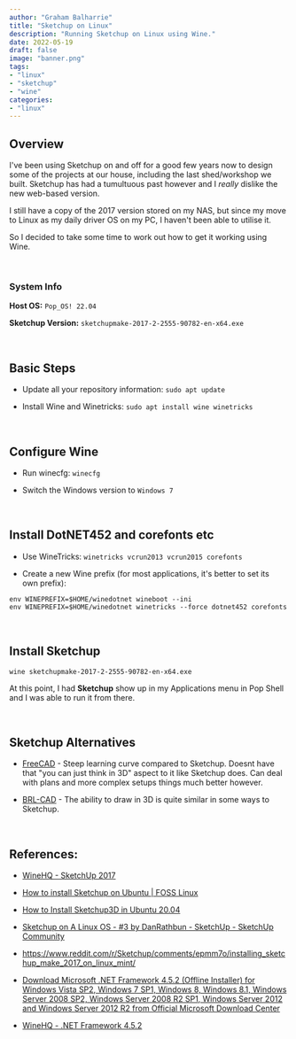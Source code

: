 ```yaml
---
author: "Graham Balharrie"
title: "Sketchup on Linux"
description: "Running Sketchup on Linux using Wine."
date: 2022-05-19
draft: false
image: "banner.png"
tags:
- "linux"
- "sketchup"
- "wine"
categories:
- "linux"
---
```



## Overview

I've been using Sketchup on and off for a good few years now to design some of the projects at our house, including the last shed/workshop we built.  Sketchup has had a tumultuous past however and I _really_ dislike the new web-based version.

I still have a copy of the 2017 version stored on my NAS, but since my move to Linux as my daily driver OS on my PC, I haven't been able to utilise it.

So I decided to take some time to work out how to get it working using Wine.

&nbsp;

### System Info

**Host OS:** `Pop_OS! 22.04`

**Sketchup Version:** `sketchupmake-2017-2-2555-90782-en-x64.exe`

&nbsp;

## Basic Steps

- Update all your repository information:
`sudo apt update`

- Install Wine and Winetricks:
`sudo apt install wine winetricks`

&nbsp;

## Configure Wine

- Run winecfg:
`winecfg`

- Switch the Windows version to `Windows 7`

&nbsp;

## Install DotNET452 and corefonts etc

- Use WineTricks:
`winetricks vcrun2013 vcrun2015 corefonts`

- Create a new Wine prefix (for most applications, it's better to set its own prefix):

```
env WINEPREFIX=$HOME/winedotnet wineboot --ini
env WINEPREFIX=$HOME/winedotnet winetricks --force dotnet452 corefonts
```

&nbsp;

## Install Sketchup

`wine sketchupmake-2017-2-2555-90782-en-x64.exe`

At this point, I had __Sketchup__ show up in my Applications menu in Pop Shell and I was able to run it from there.

&nbsp;
&nbsp;

## Sketchup Alternatives

- [FreeCAD](https://www.freecadweb.org/) - Steep learning curve compared to Sketchup. Doesnt have that "you can just think in 3D" aspect to it like Sketchup does. Can deal with plans and more complex setups things much better however.
  
- [BRL-CAD](https://brlcad.org/) - The ability to draw in 3D is quite similar in some ways to Sketchup.

&nbsp; 

## References:

- [WineHQ - SketchUp 2017](https://appdb.winehq.org/objectManager.php?sClass=version&iId=34500)
  
- [How to install Sketchup on Ubuntu | FOSS Linux](https://www.fosslinux.com/49664/install-sketchup-on-ubuntu.htm)
  
- [How to Install Sketchup3D in Ubuntu 20.04](https://linuxhint.com/install-sketchup-make-on-ubuntu/)
  
- [Sketchup on A Linux OS - #3 by DanRathbun - SketchUp - SketchUp Community](https://forums.sketchup.com/t/sketchup-on-a-linux-os/72607/3)
  
- https://www.reddit.com/r/Sketchup/comments/epmm7o/installing_sketchup_make_2017_on_linux_mint/
  
- [Download Microsoft .NET Framework 4.5.2 (Offline Installer) for Windows Vista SP2, Windows 7 SP1, Windows 8, Windows 8.1, Windows Server 2008 SP2, Windows Server 2008 R2 SP1, Windows Server 2012 and Windows Server 2012 R2 from Official Microsoft Download Center](https://www.microsoft.com/en-us/download/details.aspx?id=42642)
  
- [WineHQ - .NET Framework 4.5.2](https://appdb.winehq.org/objectManager.php?iId=31023&sClass=version)